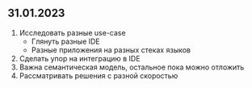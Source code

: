 ## 31.01.2023

1. Исследовать разные use-case 
    - Глянуть разные IDE
    - Разные приложения на разных стеках языков
1. Сделать упор на интеграцию в IDE
1. Важна семантическая модель, остальное пока можно отложить
1. Рассматривать решения с разной скоростью